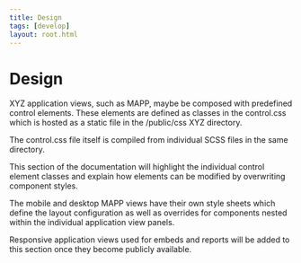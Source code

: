 ```yaml
---
title: Design
tags: [develop]
layout: root.html
---
```


# Design

XYZ application views, such as MAPP, maybe be composed with predefined control elements. These elements are defined as classes in the control.css which is hosted as a static file in the /public/css XYZ directory.

The control.css file itself is compiled from individual SCSS files in the same directory.

This section of the documentation will highlight the individual control element classes and explain how elements can be modified by overwriting component styles.

The mobile and desktop MAPP views have their own style sheets which define the layout configuration as well as overrides for components nested within the individual application view panels.

Responsive application views used for embeds and reports will be added to this section once they become publicly available.